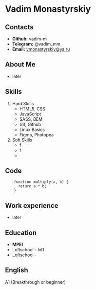 # Vadim Monastyrskiy

## Contacts

- **Github:** vadim-m
- **Telegram:** @vadim_mm
- **Email:** vmonastyrskiy@ya.ru

## About Me

- later

## Skills

1.  Hard Skills
    - HTML5, CSS
    - JavaScript
    - SASS, BEM
    - Git, Github
    - Linux Basics
    - Figma, Photopea
2.  Soft Skills
    - f
    - f
    -

## Code

        function multiply(a, b) {
          return a * b;
        }


## Work experience

- later

## Education

- **MPEI**
- Loftschool - lvl1
- Loftschool -

## English

A1 (Breakthrough or beginner)
